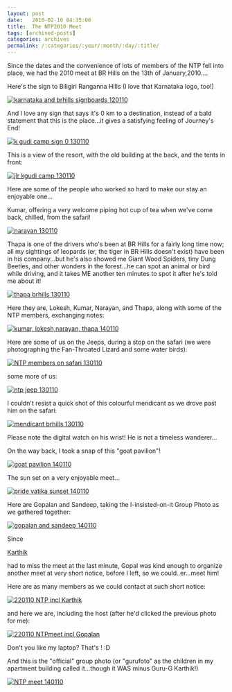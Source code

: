 ```yaml
---
layout: post
date:	2010-02-10 04:35:00
title:  The NTP2010 Meet
tags: [archived-posts]
categories: archives
permalink: /:categories/:year/:month/:day/:title/
---
```

Since the dates and the convenience of lots of members of the NTP fell into place, we had the 2010 meet at BR Hills on the 13th of January,2010....

Here's the sign to Biligiri Ranganna Hills (I love that Karnataka logo, too!)


<a href="http://s967.photobucket.com/albums/ae160/pedoral/?action=view&amp;current=IMG_1534.jpg" target="_blank"><img src="http://i967.photobucket.com/albums/ae160/pedoral/IMG_1534.jpg" border="0" alt="karnataka and brhills signboards 120110"></a>



And I love any sign that says it's 0 km to a destination, instead of a bald statement that this is the place...it gives a satisfying feeling of Journey's End!



<a href="http://s967.photobucket.com/albums/ae160/pedoral/?action=view&amp;current=IMG_1535.jpg" target="_blank"><img src="http://i967.photobucket.com/albums/ae160/pedoral/IMG_1535.jpg" border="0" alt="k gudi camp sign 0 130110"></a>


<lj-cut text="more snaps from the meet here">


This is a view of the resort, with the old building at the back, and the tents in front:

<a href="http://s967.photobucket.com/albums/ae160/pedoral/?action=view&amp;current=IMG_1427.jpg" target="_blank"><img src="http://i967.photobucket.com/albums/ae160/pedoral/IMG_1427.jpg" border="0" alt="jlr kgudi camp 130110"></a>


Here are some of the people who worked so hard to make our stay an enjoyable one...


Kumar, offering a very welcome piping hot cup of tea when we've come back, chilled, from the safari!

<a href="http://s967.photobucket.com/albums/ae160/pedoral/?action=view&amp;current=IMG_1577.jpg" target="_blank"><img src="http://i967.photobucket.com/albums/ae160/pedoral/IMG_1577.jpg" border="0" alt="narayan 130110"></a>


Thapa is one of the drivers who's been at BR Hills for a fairly long time now; all my sightings of leopards (er, the tiger in BR Hills doesn't exist) have been in his company...but he's also showed me Giant Wood Spiders, tiny Dung Beetles, and other wonders in the forest...he can spot an animal or bird while driving, and it takes ME another ten minutes to spot it after he's told me about it!


<a href="http://s967.photobucket.com/albums/ae160/pedoral/?action=view&amp;current=IMG_1564.jpg" target="_blank"><img src="http://i967.photobucket.com/albums/ae160/pedoral/IMG_1564.jpg" border="0" alt="thapa brhills 130110"></a>

Here they are, Lokesh, Kumar, Narayan, and Thapa, along with some of the NTP members, exchanging notes:

<a href="http://s967.photobucket.com/albums/ae160/pedoral/?action=view&amp;current=IMG_1614.jpg" target="_blank"><img src="http://i967.photobucket.com/albums/ae160/pedoral/IMG_1614.jpg" border="0" alt="kumar, lokesh,narayan, thapa 140110"></a>


Here are some of us on the Jeeps, during a stop on the safari (we were photographing the Fan-Throated Lizard and some water birds):


<a href="http://s967.photobucket.com/albums/ae160/pedoral/?action=view&amp;current=IMG_1556.jpg" target="_blank"><img src="http://i967.photobucket.com/albums/ae160/pedoral/IMG_1556.jpg" border="0" alt="NTP members on safari 130110"></a>

some more of us:

<a href="http://s967.photobucket.com/albums/ae160/pedoral/?action=view&amp;current=IMG_1595.jpg" target="_blank"><img src="http://i967.photobucket.com/albums/ae160/pedoral/IMG_1595.jpg" border="0" alt="ntp jeep 130110"></a>





<lj-embed id="189"/>


I couldn't resist a quick shot of this colourful mendicant as we drove past him on the safari:

<a href="http://s967.photobucket.com/albums/ae160/pedoral/?action=view&amp;current=IMG_1549.jpg" target="_blank"><img src="http://i967.photobucket.com/albums/ae160/pedoral/IMG_1549.jpg" border="0" alt="mendicant brhills 130110"></a>

Please note the digital watch on his wrist! He is not a timeless wanderer...


On the way back, I took a snap of this "goat pavilion"!


<a href="http://s967.photobucket.com/albums/ae160/pedoral/?action=view&amp;current=IMG_1616.jpg" target="_blank"><img src="http://i967.photobucket.com/albums/ae160/pedoral/IMG_1616.jpg" border="0" alt="goat pavilion 140110"></a>


The sun set on a very enjoyable meet...


<a href="http://s967.photobucket.com/albums/ae160/pedoral/?action=view&amp;current=IMG_1645.jpg" target="_blank"><img src="http://i967.photobucket.com/albums/ae160/pedoral/IMG_1645.jpg" border="0" alt="pride vatika sunset 140110"></a>


Here are Gopalan and Sandeep, taking the I-insisted-on-it Group Photo as we gathered together:



<a href="http://s967.photobucket.com/albums/ae160/pedoral/?action=view&amp;current=IMG_1613.jpg" target="_blank"><img src="http://i967.photobucket.com/albums/ae160/pedoral/IMG_1613.jpg" border="0" alt="gopalan and sandeep 140110"></a>


Since 

<a href="http://www.wildwanderer.com"> Karthik </a>

had to miss the meet at the last minute, Gopal was kind enough to organize another meet at very short notice, before I left, so we could..er...meet him!

Here are as many members as we could contact at such short notice:


<a href="http://s967.photobucket.com/albums/ae160/pedoral/?action=view&amp;current=IMG_1808.jpg" target="_blank"><img src="http://i967.photobucket.com/albums/ae160/pedoral/IMG_1808.jpg" border="0" alt="220110 NTP incl Karthik"></a>


and here we are, including the host (after he'd clicked the previous photo for me):


<a href="http://s967.photobucket.com/albums/ae160/pedoral/?action=view&amp;current=IMG_1809.jpg" target="_blank"><img src="http://i967.photobucket.com/albums/ae160/pedoral/IMG_1809.jpg" border="0" alt="220110 NTPmeet incl Gopalan"></a>

Don't you like my laptop? That's <lj user="mamtanaidu">! :D



</lj-cut>


And this is the "official"  group photo (or "gurufoto" as the children in my apartment building called it...though it WAS minus Guru-G Karthik!)

<a href="http://s967.photobucket.com/albums/ae160/pedoral/?action=view&amp;current=IMG_1605.jpg" target="_blank"><img src="http://i967.photobucket.com/albums/ae160/pedoral/IMG_1605.jpg" border="0" alt="NTP meet 140110"></a>
